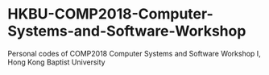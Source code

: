 # HKBU-COMP2018-Computer-Systems-and-Software-Workshop
Personal codes of COMP2018 Computer Systems and Software Workshop I, Hong Kong Baptist University
